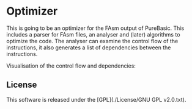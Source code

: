 Optimizer
=====

This is going to be an optimizer for the FAsm output of PureBasic.
This includes a parser for FAsm files, an analyser and (later) algorithms to optimize the code.
The analyser can examine the control flow of the instructions, it also generates a list of dependencies between the instructions.

Visualisation of the control flow and dependencies:
![<Image missing>](https://raw.githubusercontent.com/Dadido3/Optimizer/master/Screenshots/Dependencies.png)

## License
This software is released under the [GPL](./License/GNU GPL v2.0.txt).